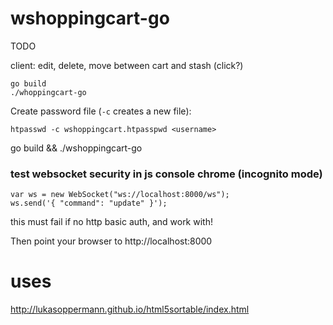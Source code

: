 # wshoppingcart-go

TODO

client: edit, delete, move between cart and stash (click?)


```
go build
./whoppingcart-go
```

Create password file (`-c` creates a new file):

```
htpasswd -c wshoppingcart.htpasspwd <username>
```

go build && ./wshoppingcart-go

### test websocket security in js console chrome (incognito mode)
```
var ws = new WebSocket("ws://localhost:8000/ws");
ws.send('{ "command": "update" }');
```
this must fail if no http basic auth, and work with!


Then point your browser to http://localhost:8000

# uses

http://lukasoppermann.github.io/html5sortable/index.html
